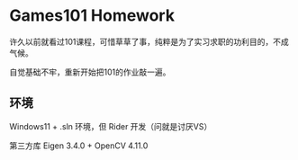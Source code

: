 # Games101 Homework

许久以前就看过101课程，可惜草草了事，纯粹是为了实习求职的功利目的，不成气候。

自觉基础不牢，重新开始把101的作业敲一遍。

## 环境

Windows11 + .sln 环境，但 Rider 开发（问就是讨厌VS）

第三方库 Eigen 3.4.0 + OpenCV 4.11.0

